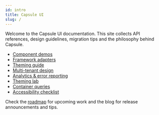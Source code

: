 ```yaml
---
id: intro
title: Capsule UI
slug: /
---
```


Welcome to the Capsule UI documentation. This site collects API references,
design guidelines, migration tips and the philosophy behind Capsule.

- [Component demos](components/)
- [Framework adapters](framework-adapters.md)
- [Theming guide](theming.md)
- [Multi-tenant design](multi-tenant-design.md)
- [Analytics & error reporting](analytics-error-reporting.md)
- [Theming lab](theming-lab)
- [Container queries](container-queries.md)
- [Accessibility checklist](a11y-checklist.md)

Check the [roadmap](../ROADMAP.md) for upcoming work and the blog for release
announcements and tips.
